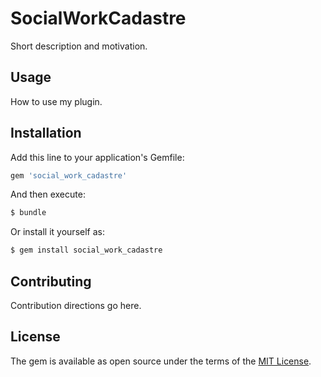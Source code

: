 # SocialWorkCadastre
Short description and motivation.

## Usage
How to use my plugin.

## Installation
Add this line to your application's Gemfile:

```ruby
gem 'social_work_cadastre'
```

And then execute:
```bash
$ bundle
```

Or install it yourself as:
```bash
$ gem install social_work_cadastre
```

## Contributing
Contribution directions go here.

## License
The gem is available as open source under the terms of the [MIT License](http://opensource.org/licenses/MIT).

